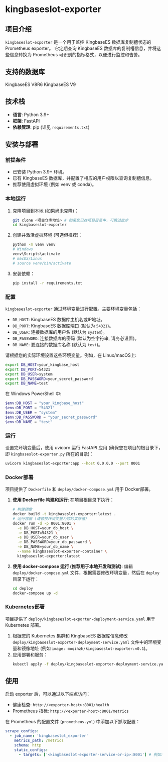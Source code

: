 # kingbaseslot-exporter

## 项目介绍

`kingbaseslot-exporter` 是一个用于监控 KingbaseES 数据库复制槽状态的 Prometheus exporter。
它定期查询 KingbaseES 数据库的复制槽信息，并将这些信息转换为 Prometheus 可识别的指标格式，以便进行监控和告警。

## 支持的数据库
KingbaseES V8R6
KingbaseES V9

## 技术栈

- **语言**: Python 3.9+
- **框架**: FastAPI
- **依赖管理**: pip (详见 `requirements.txt`)

## 安装与部署

### 前提条件

- 已安装 Python 3.9+ 环境。
- 已有 KingbaseES 数据库，并配置了相应的用户权限以查询复制槽信息。
- 推荐使用虚拟环境 (例如 venv 或 conda)。

### 本地运行

1.  克隆项目到本地 (如果尚未克隆)：
    ```bash
    git clone <项目仓库地址> # 如果您已在项目目录中，可跳过此步
    cd kingbaseslot-exporter
    ```
2.  创建并激活虚拟环境 (可选但推荐)：
    ```bash
    python -m venv venv
    # Windows
    venv\Scripts\activate
    # macOS/Linux
    # source venv/bin/activate
    ```
3.  安装依赖：
    ```bash
    pip install -r requirements.txt
    ```

### 配置

`kingbaseslot-exporter` 通过环境变量进行配置。主要环境变量包括：

-   `DB_HOST`: KingbaseES 数据库主机名或IP地址。
-   `DB_PORT`: KingbaseES 数据库端口 (默认为 `54321`)。
-   `DB_USER`: 连接数据库的用户名 (默认为 `system`)。
-   `DB_PASSWORD`: 连接数据库的密码 (默认为空字符串, 请务必设置)。
-   `DB_NAME`: 要连接的数据库名称 (默认为 `test`)。

请根据您的实际环境设置这些环境变量。例如，在 Linux/macOS上:
```bash
export DB_HOST=your_kingbase_host
export DB_PORT=54321
export DB_USER=system
export DB_PASSWORD=your_secret_password
export DB_NAME=test
```
在 Windows PowerShell 中:
```powershell
$env:DB_HOST = "your_kingbase_host"
$env:DB_PORT = "54321"
$env:DB_USER = "system"
$env:DB_PASSWORD = "your_secret_password"
$env:DB_NAME = "test"
```

### 运行

设置完环境变量后，使用 uvicorn 运行 FastAPI 应用 (确保您在项目的根目录下，即 `kingbaseslot-exporter.py` 所在的目录)：

```bash
uvicorn kingbaseslot-exporter:app --host 0.0.0.0 --port 8001
```

### Docker部署

项目提供了 `Dockerfile` 和 `deploy/docker-compose.yml` 用于 Docker部署。

1.  **使用 Dockerfile 构建和运行**:
    在项目根目录下执行：
    ```bash
    # 构建镜像
    docker build -t kingbaseslot-exporter:latest .
    # 运行容器 (请替换环境变量为您的实际值)
    docker run -d -p 8001:8001 \
      -e DB_HOST=your_db_host \
      -e DB_PORT=54321 \
      -e DB_USER=your_db_user \
      -e DB_PASSWORD=your_db_password \
      -e DB_NAME=your_db_name \
      --name kingbaseslot-exporter-container \
      kingbaseslot-exporter:latest
    ```

2.  **使用 docker-compose 运行 (推荐用于本地开发和测试)**:
    编辑 `deploy/docker-compose.yml` 文件，根据需要修改环境变量，然后在 `deploy` 目录下运行：
    ```bash
    cd deploy
    docker-compose up -d
    ```

### Kubernetes部署

项目提供了 `deploy/kingbaseslot-exporter-deployment-service.yaml` 用于 Kubernetes 部署。

1.  根据您的 Kubernetes 集群和 KingbaseES 数据库信息修改 `deploy/kingbaseslot-exporter-deployment-service.yaml` 文件中的环境变量和镜像地址 (例如 `image: moqihzh/kingbaseslot-exporter:v0.1`)。
2.  应用部署和服务：
    ```bash
    kubectl apply -f deploy/kingbaseslot-exporter-deployment-service.yaml
    ```

## 使用

启动 exporter 后，可以通过以下端点访问：

-   健康检查: `http://<exporter-host>:8001/health`
-   Prometheus 指标: `http://<exporter-host>:8001/metrics`

在 Prometheus 的配置文件 (`prometheus.yml`) 中添加以下抓取配置：

```yaml
scrape_configs:
  - job_name: 'kingbaseslot_exporter'
    metrics_path: /metrics
    schema: http
    static_configs:
      - targets: ['<kingbaseslot-exporter-service-or-ip>:8001'] # 例如: 在Kubernetes中可能是 'kingbaseslot-exporter.monitoring.svc.cluster.local:8001' 或本地运行时的 'localhost:8001'
```
